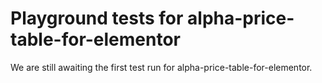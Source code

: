 # Playground tests for alpha-price-table-for-elementor
We are still awaiting the first test run for alpha-price-table-for-elementor.
